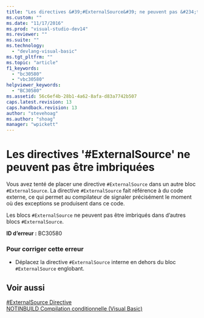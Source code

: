 ```yaml
---
title: "Les directives &#39;#ExternalSource&#39; ne peuvent pas &#234;tre imbriqu&#233;es | Microsoft Docs"
ms.custom: ""
ms.date: "11/17/2016"
ms.prod: "visual-studio-dev14"
ms.reviewer: ""
ms.suite: ""
ms.technology: 
  - "devlang-visual-basic"
ms.tgt_pltfrm: ""
ms.topic: "article"
f1_keywords: 
  - "bc30580"
  - "vbc30580"
helpviewer_keywords: 
  - "BC30580"
ms.assetid: 56c6ef4b-28b1-4a62-8afa-d83a7742b507
caps.latest.revision: 13
caps.handback.revision: 13
author: "stevehoag"
ms.author: "shoag"
manager: "wpickett"
---
```

# Les directives &#39;#ExternalSource&#39; ne peuvent pas &#234;tre imbriqu&#233;es
Vous avez tenté de placer une directive `#ExternalSource` dans un autre bloc `#ExternalSource`. La directive `#ExternalSource` fait référence à du code externe, ce qui permet au compilateur de signaler précisément le moment où des exceptions se produisent dans ce code.  
  
 Les blocs `#ExternalSource` ne peuvent pas être imbriqués dans d’autres blocs `#ExternalSource`.  
  
 **ID d’erreur :** BC30580  
  
### Pour corriger cette erreur  
  
-   Déplacez la directive `#ExternalSource` interne en dehors du bloc `#ExternalSource` englobant.  
  
## Voir aussi  
 [\#ExternalSource Directive](/dotnet/visual-basic/language-reference/directives/externalsource-directive)   
 [NOTINBUILD Compilation conditionnelle \(Visual Basic\)](http://msdn.microsoft.com/fr-fr/ad1e35e0-935e-4a35-a2ae-738bcf2a9240)
